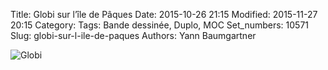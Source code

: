 Title: Globi sur l’île de Pâques
Date: 2015-10-26 21:15
Modified: 2015-11-27 20:15
Category:
Tags: Bande dessinée, Duplo, MOC
Set_numbers: 10571
Slug: globi-sur-l-ile-de-paques
Authors: Yann Baumgartner

![Globi][globi]

[globi]: {filename}/images/globi.jpg  "Globi"
